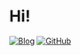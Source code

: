 # Hi!
[![Blog](https://xlog.app/assets/logo.svg)](https://z-r.cc)
[![GitHub](https://img.shields.io/badge/GitHub-AHdark-%2312100E.svg?logo=Github&logoColor=white)](https://github.com/jizizr)
